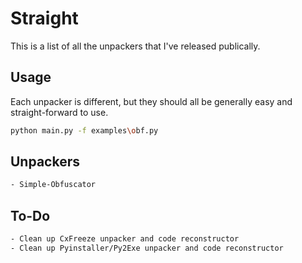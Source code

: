 # Straight

This is a list of all the unpackers that I've released publically.

## Usage
Each unpacker is different, but they should all be generally easy and straight-forward to use.

```bash
python main.py -f examples\obf.py
```

## Unpackers
```bash
- Simple-Obfuscator
```

## To-Do
```bash
- Clean up CxFreeze unpacker and code reconstructor
- Clean up Pyinstaller/Py2Exe unpacker and code reconstructor
```
